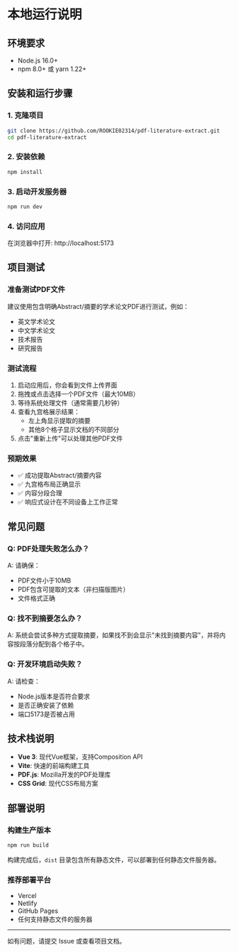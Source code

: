 # 本地运行说明

## 环境要求

- Node.js 16.0+ 
- npm 8.0+ 或 yarn 1.22+

## 安装和运行步骤

### 1. 克隆项目
```bash
git clone https://github.com/ROOKIE02314/pdf-literature-extract.git
cd pdf-literature-extract
```

### 2. 安装依赖
```bash
npm install
```

### 3. 启动开发服务器
```bash
npm run dev
```

### 4. 访问应用
在浏览器中打开: http://localhost:5173

## 项目测试

### 准备测试PDF文件
建议使用包含明确Abstract/摘要的学术论文PDF进行测试，例如：
- 英文学术论文
- 中文学术论文  
- 技术报告
- 研究报告

### 测试流程
1. 启动应用后，你会看到文件上传界面
2. 拖拽或点击选择一个PDF文件（最大10MB）
3. 等待系统处理文件（通常需要几秒钟）
4. 查看九宫格展示结果：
   - 左上角显示提取的摘要
   - 其他8个格子显示文档的不同部分
5. 点击"重新上传"可以处理其他PDF文件

### 预期效果
- ✅ 成功提取Abstract/摘要内容
- ✅ 九宫格布局正确显示
- ✅ 内容分段合理
- ✅ 响应式设计在不同设备上工作正常

## 常见问题

### Q: PDF处理失败怎么办？
A: 请确保：
- PDF文件小于10MB
- PDF包含可提取的文本（非扫描版图片）
- 文件格式正确

### Q: 找不到摘要怎么办？
A: 系统会尝试多种方式提取摘要，如果找不到会显示"未找到摘要内容"，并将内容按段落分配到各个格子中。

### Q: 开发环境启动失败？
A: 请检查：
- Node.js版本是否符合要求
- 是否正确安装了依赖
- 端口5173是否被占用

## 技术栈说明

- **Vue 3**: 现代Vue框架，支持Composition API
- **Vite**: 快速的前端构建工具
- **PDF.js**: Mozilla开发的PDF处理库
- **CSS Grid**: 现代CSS布局方案

## 部署说明

### 构建生产版本
```bash
npm run build
```

构建完成后，`dist` 目录包含所有静态文件，可以部署到任何静态文件服务器。

### 推荐部署平台
- Vercel
- Netlify  
- GitHub Pages
- 任何支持静态文件的服务器

---

如有问题，请提交 Issue 或查看项目文档。